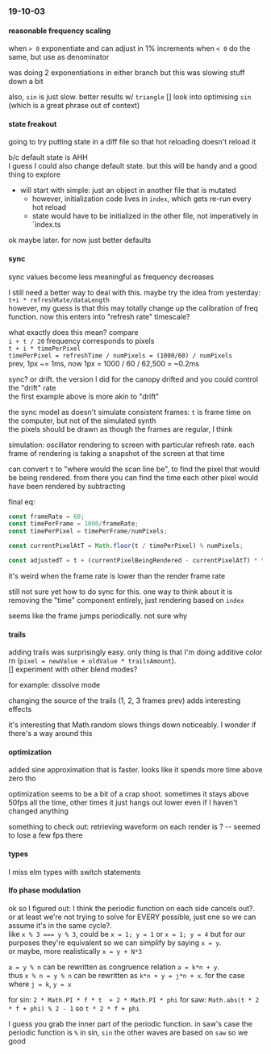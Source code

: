 ### 19-10-03
#### reasonable frequency scaling

when `> 0` exponentiate and can adjust in 1% increments
when `< 0` do the same, but use as denominator

was doing 2 exponentiations in either branch but this was slowing stuff down a bit

also, `sin` is just slow. better results w/ `triangle`
[] look into optimising `sin` (which is a great phrase out of context)

#### state freakout

going to try putting state in a diff file so that hot reloading doesn't reload it

b/c default state is AHH  
I guess I could also change default state. but this will be handy and a good thing to explore

- will start with simple: just an object in another file that is mutated
  - however, initialization code lives in `index`, which gets re-run every hot reload
  - state would have to be initialized in the other file, not imperatively in `index.ts

ok maybe later. for now just better defaults

#### sync

sync values become less meaningful as frequency decreases

I still need a better way to deal with this. maybe try the idea from yesterday: `t+i * refreshRate/dataLength`  
however, my guess is that this may totally change up the calibration of freq function. now this enters into "refresh rate" timescale?

what exactly does this mean? compare     
`i + t / 20` frequency corresponds to pixels    
`t + i * timePerPixel`  
`timePerPixel = refreshTime / numPixels = (1000/60) / numPixels`  
prev, 1px ~= 1ms, now 1px =  1000 / 60 / 62,500 = ~0.2ms

sync? or drift. the version I did for the canopy drifted and you could control the "drift" rate  
the first example above is more akin to "drift"

the sync model as doesn't simulate consistent frames: `t` is frame time on the computer, but not of the simulated synth  
the pixels should be drawn as though the frames are regular, I think

simulation: oscillator rendering to screen with particular refresh rate. each frame of rendering is taking a snapshot of the screen at that time
 
can convert `t` to "where would the scan line be", to find the pixel that would be being rendered. from there you can find the time each other pixel would have been rendered by subtracting

final eq:
```js
const frameRate = 60;
const timePerFrame = 1000/frameRate;
const timePerPixel = timePerFrame/numPixels;

const currentPixelAtT = Math.floor(t / timePerPixel) % numPixels;

const adjustedT = t + (currentPixelBeingRendered - currentPixelAtT) * timePerPixel;
```

it's weird when the frame rate is lower than the render frame rate

still not sure yet how to do sync for this. one way to think about it is removing the "time" component entirely, just rendering based on `index`

seems like the frame jumps periodically. not sure why

#### trails

adding trails was surprisingly easy. only thing is that I'm doing additive color rn (`pixel = newValue + oldValue * trailsAmount`).  
[] experiment with other blend modes?

for example: dissolve mode

changing the source of the trails (1, 2, 3 frames prev) adds interesting effects

it's interesting that Math.random slows things down noticeably. I wonder if there's a way around this

#### optimization
added sine approximation that is faster. looks like it spends more time above zero tho

optimization seems to be a bit of a crap shoot. sometimes it stays above 50fps all the time, other times it just hangs out lower even if I haven't changed anything

something to check out: retrieving waveform on each render is ? -- seemed to lose a few fps there

#### types
I miss elm types with switch statements

#### lfo phase modulation
ok so I figured out: I think the periodic function on each side cancels out?.  
or at least we're not trying to solve for EVERY possible, just one so we can assume it's in the same cycle?.  
like `x % 3 === y % 3`, could be `x = 1; y = 1` or `x = 1; y = 4` but for our purposes they're equivalent so we can simplify by saying `x = y`.    
or maybe, more realistically `x = y + N*3`

`a = y % n` can be rewritten as congruence relation `a = k*n + y`.  
thus `x % n = y % n` can be rewritten as `k*n + y = j*n + x`. for the case where `j = k`, `y = x`


for sin: `2 * Math.PI * f * t  + 2 * Math.PI * phi`
for saw: `Math.abs(t * 2 * f + phi) % 2 - 1` so `t * 2 * f + phi`

I guess you grab the inner part of the periodic function.
in saw's case the periodic function is `%`
in sin, `sin`
the other waves are based on `saw` so we good